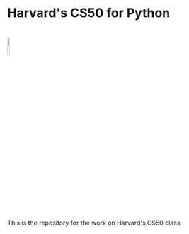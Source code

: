 # Harvard's CS50 for Python 
# <img src="https://user-images.githubusercontent.com/43877978/206642922-9a43824c-1849-4e17-9ba8-88cdab4b8676.png" width=10% height=10%>
This is the repository for the work on Harvard's CS50 class.





